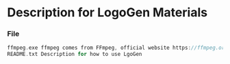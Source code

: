 # Description for LogoGen Materials

### File

```c
ffmpeg.exe ffmpeg comes from FFmpeg, official website https://ffmpeg.org/, and compilered from Gyan Doshi, official website https://www.gyan.dev/ffmpeg/builds/
README.txt Description for how to use LgoGen
```
